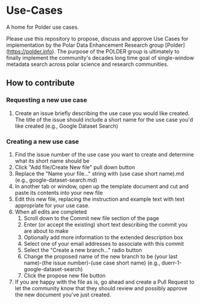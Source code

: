 # Use-Cases
A home for Polder use cases.

Please use this repository to propose, discuss and approve Use Cases for implementation by the Polar Data Enhancement Research group [Polder] (https://polder.info).  The purpose of the POLDER group is ultimately to finally implement the community's decades long time goal of single-window metadata search across polar science and research communities. 

## How to contribute

### Requesting a new use case

1. Create an issue briefly describing the use case you would like created.  The title of the issue should include a short name for the use case you'd like created (e.g., Google Dataset Search)

### Creating a new use case

1. Find the issue number of the use case you want to create and determine what its short name should be
1. Click "Add file/Create New file" pull down button
1. Replace the "Name your file..." string with (use case short name).md (e.g., google-dataset-search.md)
1. In another tab or window, open up the template document and cut and paste its contents into your new file
1. Edit this new file, replacing the instruction and example text with text appropriate for your use case.
1. When all edits are completed 
   1. Scroll down to the Commit new file section of the page
   1. Enter (or accept the existing) short text describing the commit you are about to make
   1. Optionally add more information to the extended description box
   1. Select one of your email addresses to associate with this commit
   1. Select the "Create a new branch..." radio button
   1. Change the proposed name of the new branch to be (your last name)-(the issue number)-(use case short name) (e.g., duerr-1-google-dataset-search)
   1. Click the propose new file button
1. If you are happy with the file as is, go ahead and create a Pull Request to let the community know that they should review and possibly approve the new document you've just created.
